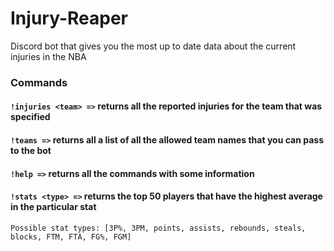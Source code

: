 # Injury-Reaper
Discord bot that gives you the most up to date data about the current injuries in the NBA


### Commands

#### ```!injuries <team> =>``` returns all the reported injuries for the team that was specified

#### ```!teams =>``` returns all a list of all the allowed team names that you can pass to the bot

#### ```!help =>``` returns all the commands with some information

#### ```!stats <type> =>``` returns the top 50 players that have the highest average in the particular stat
```Possible stat types: [3P%, 3PM, points, assists, rebounds, steals, blocks, FTM, FTA, FG%, FGM]```

